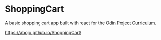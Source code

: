 # ShoppingCart
A basic shopping cart app built with react for the <a href='https://www.theodinproject.com/paths/full-stack-javascript/courses/javascript/lessons/shopping-cart'>Odin Project Curriculum</a>.

https://abojo.github.io/ShoppingCart/
